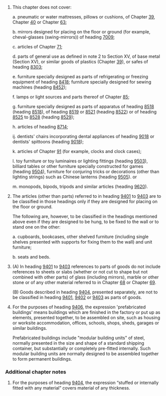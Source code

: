 1. This chapter does not cover:

    a. pneumatic or water mattresses, pillows or cushions, of Chapter [39](/chapters/39), Chapter [40](/chapters/40) or Chapter [63](/chapters/63);

    b. mirrors designed for placing on the floor or ground (for example, cheval-glasses (swing-mirrors)) of heading [7009](/headings/7009);

    c. articles of Chapter [71](/chapters/71);

    d. parts of general use as defined in note 2 to Section XV, of base metal (Section XV), or similar goods of plastics (Chapter [39](/chapters/39)), or safes of heading [8303](/headings/8303);

    e. furniture specially designed as parts of refrigerating or freezing equipment of heading [8418](/headings/8418); furniture specially designed for sewing machines (heading [8452](/headings/8452));

    f. lamps or light sources and parts thereof of Chapter [85](/chapters/85);

    g. furniture specially designed as parts of apparatus of heading [8518](/headings/8518) (heading [8518](/headings/8518)), of heading [8519](/headings/8519) or [8521](/headings/8521) (heading [8522](/headings/8522)) or of heading [8525](/headings/8525) to [8528](/headings/8528) (heading [8529](/headings/8529));

    h. articles of heading [8714](/headings/8714);

    ij. dentists' chairs incorporating dental appliances of heading [9018](/headings/9018) or dentists' spittoons (heading [9018](/headings/9018));

    k. articles of Chapter [91](/chapters/91) (for example, clocks and clock cases);

    l. toy furniture or toy luminaires or lighting fittings (heading [9503](/headings/9503)), billiard tables or other furniture specially constructed for games (heading [9504](/headings/9504)), furniture for conjuring tricks or decorations (other than lighting strings) such as Chinese lanterns (heading [9505](/headings/9505)). or

    m. monopods, bipods, tripods and similar articles (heading [9620](/headings/9620)).

2. The articles (other than parts) referred to in heading [9401](/headings/9401) to [9403](/headings/9403) are to be classified in those headings only if they are designed for placing on the floor or ground.

    The following are, however, to be classified in the headings mentioned above even if they are designed to be hung, to be fixed to the wall or to stand one on the other:

    a. cupboards, bookcases, other shelved furniture (including single shelves presented with supports for fixing them to the wall) and unit furniture;

    b. seats and beds.

3. (A) In heading [9401](/headings/9401) to [9403](/headings/9403) references to parts of goods do not include references to sheets or slabs (whether or not cut to shape but not combined with other parts) of glass (including mirrors), marble or other stone or of any other material referred to in Chapter [68](/chapters/68) or Chapter [69](/chapters/69).

    (B) Goods described in heading [9404](/headings/9404), presented separately, are not to be classified in heading [9401](/headings/9401), [9402](/headings/9402) or [9403](/headings/9403) as parts of goods.

4. For the purposes of heading [9406](/headings/9406), the expression 'prefabricated buildings' means buildings which are finished in the factory or put up as elements, presented together, to be assembled on site, such as housing or worksite accommodation, offices, schools, shops, sheds, garages or similar buildings.

    Prefabricated buildings include "modular building units" of steel, normally presented in the size and shape of a standard shipping container, but substantially or completely pre-fitted internally. Such modular building units are normally designed to be assembled together to form permanent buildings.


### Additional chapter notes

1. For the purposes of heading [9404](/headings/9404), the expression “stuffed or internally fitted with any material” covers material of any thickness.
